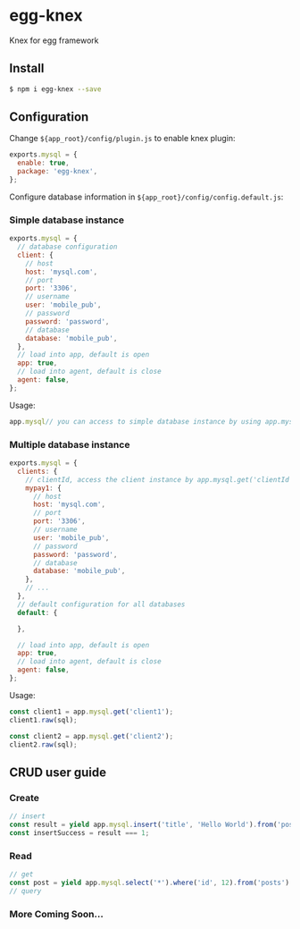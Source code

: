 # egg-knex

Knex for egg framework

## Install

```bash
$ npm i egg-knex --save
```

## Configuration

Change `${app_root}/config/plugin.js` to enable knex plugin:

```js
exports.mysql = {
  enable: true,
  package: 'egg-knex',
};
```

Configure database information in `${app_root}/config/config.default.js`:

### Simple database instance

```js
exports.mysql = {
  // database configuration
  client: {
    // host
    host: 'mysql.com',
    // port
    port: '3306',
    // username
    user: 'mobile_pub',
    // password
    password: 'password',
    // database
    database: 'mobile_pub',
  },
  // load into app, default is open
  app: true,
  // load into agent, default is close
  agent: false,
};
```

Usage:

```js
app.mysql// you can access to simple database instance by using app.mysql.
```


### Multiple database instance

```js
exports.mysql = {
  clients: {
    // clientId, access the client instance by app.mysql.get('clientId')
    mypay1: {
      // host
      host: 'mysql.com',
      // port
      port: '3306',
      // username
      user: 'mobile_pub',
      // password
      password: 'password',
      // database
      database: 'mobile_pub',
    },
    // ...
  },
  // default configuration for all databases
  default: {

  },

  // load into app, default is open
  app: true,
  // load into agent, default is close
  agent: false,
};
```

Usage:

```js
const client1 = app.mysql.get('client1');
client1.raw(sql);

const client2 = app.mysql.get('client2');
client2.raw(sql);
```

## CRUD user guide

### Create

```js
// insert
const result = yield app.mysql.insert('title', 'Hello World').from('posts')
const insertSuccess = result === 1;
```

### Read

```js
// get
const post = yield app.mysql.select('*').where('id', 12).from('posts')
// query
```

### More Coming Soon...

